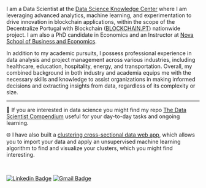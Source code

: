 I am a Data Scientist at the [Data Science Knowledge Center](https://www.novasbe.unl.pt/en/data-science/people) where I am leveraging advanced analytics, machine learning, and experimentation to drive innovation in blockchain applications, within the scope of the Decentralize Portugal with Blockchain ([BLOCKCHAIN.PT](https://www.linkedin.com/company/blockchain-pt/?originalSubdomain=pt)) nationwide project.
I am also a PhD candidate in Economics and an Instructor at [Nova School of Business and Economics](https://www.novasbe.unl.pt/). 

In addition to my academic pursuits, I possess professional experience in data analysis and project management across various industries, including healthcare, education, hospitality, energy, and transportation. 
Overall, my combined background in both industry and academia equips me with the necessary skills and knowledge to assist organizations in making informed decisions and extracting insights from data, regardless of its complexity or size.

----

📃 If you are interested in data science you might find my repo [The Data Scientist Compendium](https://github.com/bforbesc/the-data-scientist-compendium) useful for your day-to-day tasks and ongoing learning.

🌐 I have also built a [clustering cross-sectional data web app](https://bforbesc-clustering-web-app-ml-web-app-ee5tk5.streamlit.app), which allows you to import your data and apply an unsupervised machine learning algorithm to find and visualize your clusters, which you might find interesting.


<br>

[![Linkedin Badge](https://img.shields.io/badge/-bernardoforbescosta-blue?style=flat-square&logo=Linkedin&logoColor=white&link=https://www.linkedin.com/in/bernardoforbescosta/)](https://www.linkedin.com/in/bernardoforbescosta/)
[![Gmail Badge](https://img.shields.io/badge/-bernardoforbescosta@gmail.com-c14438?style=flat-square&logo=Gmail&logoColor=white&link=mailto:bernardoforbescosta@gmail.com)](mailto:bernardoforbescosta@gmail.com)
